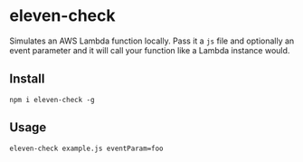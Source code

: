 # eleven-check

Simulates an AWS Lambda function locally. Pass it a `js` file and optionally an event parameter and it will call your function like a Lambda instance would.

## Install
`npm i eleven-check -g`

## Usage
`eleven-check example.js eventParam=foo`
